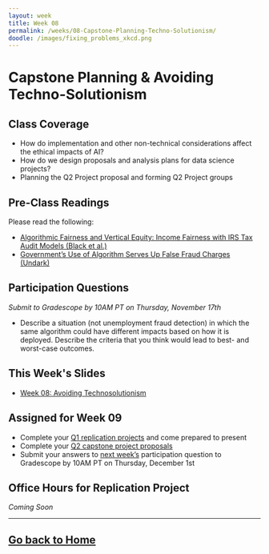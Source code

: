 ```yaml
---
layout: week
title: Week 08
permalink: /weeks/08-Capstone-Planning-Techno-Solutionism/
doodle: /images/fixing_problems_xkcd.png
---
```


# Capstone Planning & Avoiding Techno-Solutionism

## Class Coverage
* How do implementation and other non-technical considerations affect the ethical impacts of AI? 
* How do we design proposals and analysis plans for data science projects?
* Planning the Q2 Project proposal and forming Q2 Project groups

## Pre-Class Readings
Please read the following:
* [Algorithmic Fairness and Vertical Equity: Income Fairness with IRS Tax Audit Models (Black et al.)](https://arxiv.org/abs/2206.09875)
* [Government’s Use of Algorithm Serves Up False Fraud Charges (Undark)](https://undark.org/2020/06/01/michigan-unemployment-fraud-algorithm/)

## Participation Questions 
_Submit to Gradescope by 10AM PT on Thursday, November 17th_
* Describe a situation (not unemployment fraud detection) in which the same algorithm could have different impacts based on how it is deployed. Describe the criteria that you think would lead to best- and worst-case outcomes.

## This Week's Slides
* [Week 08: Avoiding Technosolutionism](https://github.com/nanrahman/capstone-responsible-ai/blob/ff5bb479edbe069c4b4d3a35acb90fa301ac88da/notes/week-08/Week%208%20-%20Q2%20Plan%20and%20Avoiding%20Technosolutionism.pdf)

## Assigned for Week 09
* Complete your [Q1 replication projects](https://dsc-capstone.github.io/assignments/projects/q1/) and come prepared to present
* Complete your [Q2 capstone project proposals](https://dsc-capstone.github.io/assignments/projects/q2-proposal/)
* Submit your answers to [next week’s](https://nanrahman.github.io/capstone-responsible-ai/weeks/09-Q1-Replication-Presentations/) participation question to Gradescope by 10AM PT on Thursday, December 1st

## Office Hours for Replication Project
*Coming Soon*

---
[Go back to Home](https://nanrahman.github.io/capstone-responsible-ai/)
---
